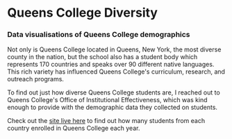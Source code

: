 # Queens College Diversity
### Data visualisations of Queens College demographics

Not only is Queens College located in Queens, New York, the most diverse county in the nation, but the school also has a student body which represents 170 countries and speaks over 90 different native languages. This rich variety has influenced Queens College's curriculum, research, and outreach programs.

To find out just how diverse Queens College students are, I reached out to Queens College's Office of Institutional Effectiveness, which was kind enough to provide with the demographic data they collected on students.

Check out the [site live here](http://markab4.github.io/QC-Diversity/index.html) to find out how many students from each country enrolled in Queens College each year.

